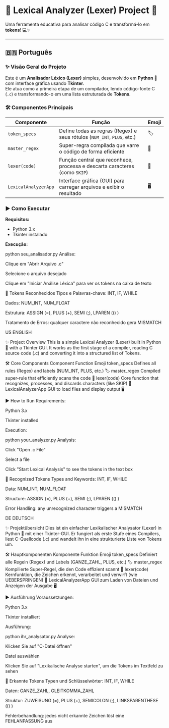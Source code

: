 # 🐍 Lexical Analyzer (Lexer) Project 🔎

Uma ferramenta educativa para analisar código C e transformá-lo em **tokens**! 💻✨

---

## 🇧🇷 Português

### ✨ Visão Geral do Projeto
Este é um **Analisador Léxico (Lexer)** simples, desenvolvido em **Python 🐍** com interface gráfica usando **Tkinter**.  
Ele atua como a primeira etapa de um compilador, lendo código-fonte C (`.c`) e transformando-o em uma lista estruturada de **Tokens**.

### 🛠️ Componentes Principais

| Componente | Função | Emoji |
|------------|--------|-------|
| `token_specs` | Define todas as regras (Regex) e seus rótulos (`NUM_INT`, `PLUS`, etc.) | 🏷️ |
| `master_regex` | Super-regra compilada que varre o código de forma eficiente | 🚀 |
| `lexer(code)` | Função central que reconhece, processa e descarta caracteres (como `SKIP`) | 🧠 |
| `LexicalAnalyzerApp` | Interface gráfica (GUI) para carregar arquivos e exibir o resultado | 🖥️ |

### ▶️ Como Executar

**Requisitos:**  
- Python 3.x  
- Tkinter instalado

**Execução:**  

python seu_analisador.py
Análise:

Clique em "Abrir Arquivo .c"

Selecione o arquivo desejado

Clique em "Iniciar Análise Léxica" para ver os tokens na caixa de texto

🧩 Tokens Reconhecidos
Tipos e Palavras-chave: INT, IF, WHILE

Dados: NUM_INT, NUM_FLOAT

Estrutura: ASSIGN (=), PLUS (+), SEMI (;), LPAREN (() )

Tratamento de Erros: qualquer caractere não reconhecido gera MISMATCH


US ENGLISH



✨ Project Overview
This is a simple Lexical Analyzer (Lexer) built in Python 🐍 with a Tkinter GUI.
It works as the first stage of a compiler, reading C source code (.c) and converting it into a structured list of Tokens.

🛠️ Core Components
Component	Function	Emoji
token_specs	Defines all rules (Regex) and labels (NUM_INT, PLUS, etc.)	🏷️
master_regex	Compiled super-rule that efficiently scans the code	🚀
lexer(code)	Core function that recognizes, processes, and discards characters (like SKIP)	🧠
LexicalAnalyzerApp	GUI to load files and display output	🖥️

▶️ How to Run
Requirements:

Python 3.x

Tkinter installed

Execution:

python your_analyzer.py
Analysis:

Click "Open .c File"

Select a file

Click "Start Lexical Analysis" to see the tokens in the text box

🧩 Recognized Tokens
Types and Keywords: INT, IF, WHILE

Data: NUM_INT, NUM_FLOAT

Structure: ASSIGN (=), PLUS (+), SEMI (;), LPAREN (() )

Error Handling: any unrecognized character triggers a MISMATCH



DE DEUTSCH



✨ Projektübersicht
Dies ist ein einfacher Lexikalischer Analysator (Lexer) in Python 🐍 mit einer Tkinter-GUI.
Er fungiert als erste Stufe eines Compilers, liest C-Quellcode (.c) und wandelt ihn in eine strukturierte Liste von Tokens um.

🛠️ Hauptkomponenten
Komponente	Funktion	Emoji
token_specs	Definiert alle Regeln (Regex) und Labels (GANZE_ZAHL, PLUS, etc.)	🏷️
master_regex	Kompilierte Super-Regel, die den Code effizient scannt	🚀
lexer(code)	Kernfunktion, die Zeichen erkennt, verarbeitet und verwirft (wie UEBERSPRINGEN)	🧠
LexicalAnalyzerApp	GUI zum Laden von Dateien und Anzeigen der Ausgabe	🖥️

▶️ Ausführung
Voraussetzungen:

Python 3.x

Tkinter installiert

Ausführung:


python ihr_analysator.py
Analyse:

Klicken Sie auf "C-Datei öffnen"

Datei auswählen

Klicken Sie auf "Lexikalische Analyse starten", um die Tokens im Textfeld zu sehen

🧩 Erkannte Tokens
Typen und Schlüsselwörter: INT, IF, WHILE

Daten: GANZE_ZAHL, GLEITKOMMA_ZAHL

Struktur: ZUWEISUNG (=), PLUS (+), SEMICOLON (;), LINKSPARENTHESE (() )

Fehlerbehandlung: jedes nicht erkannte Zeichen löst eine FEHLANPASSUNG aus